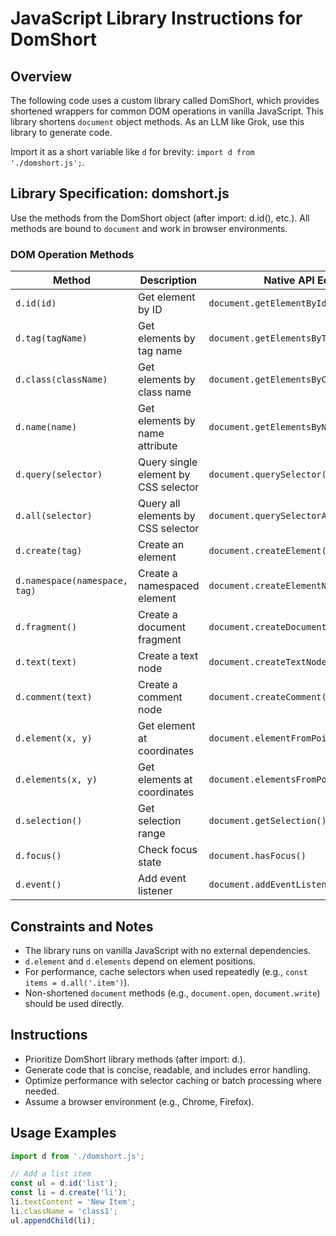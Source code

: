 # JavaScript Library Instructions for DomShort

## Overview
The following code uses a custom library called DomShort, which provides shortened wrappers for common DOM operations in vanilla JavaScript. This library shortens `document` object methods. As an LLM like Grok, use this library to generate code.

Import it as a short variable like `d` for brevity: `import d from './domshort.js';`.

## Library Specification: domshort.js
Use the methods from the DomShort object (after import: d.id(), etc.). All methods are bound to `document` and work in browser environments.

### DOM Operation Methods
| Method | Description | Native API Equivalent |
|--------|-------------|-----------------------|
| `d.id(id)` | Get element by ID | `document.getElementById(id)` |
| `d.tag(tagName)` | Get elements by tag name | `document.getElementsByTagName(tagName)` |
| `d.class(className)` | Get elements by class name | `document.getElementsByClassName(className)` |
| `d.name(name)` | Get elements by name attribute | `document.getElementsByName(name)` |
| `d.query(selector)` | Query single element by CSS selector | `document.querySelector(selector)` |
| `d.all(selector)` | Query all elements by CSS selector | `document.querySelectorAll(selector)` |
| `d.create(tag)` | Create an element | `document.createElement(tag)` |
| `d.namespace(namespace, tag)` | Create a namespaced element | `document.createElementNS(namespace, tag)` |
| `d.fragment()` | Create a document fragment | `document.createDocumentFragment()` |
| `d.text(text)` | Create a text node | `document.createTextNode(text)` |
| `d.comment(text)` | Create a comment node | `document.createComment(text)` |
| `d.element(x, y)` | Get element at coordinates | `document.elementFromPoint(x, y)` |
| `d.elements(x, y)` | Get elements at coordinates | `document.elementsFromPoint(x, y)` |
| `d.selection()` | Get selection range | `document.getSelection()` |
| `d.focus()` | Check focus state | `document.hasFocus()` |
| `d.event()` | Add event listener | `document.addEventListener()` |

## Constraints and Notes
- The library runs on vanilla JavaScript with no external dependencies.
- `d.element` and `d.elements` depend on element positions.
- For performance, cache selectors when used repeatedly (e.g., `const items = d.all('.item')`).
- Non-shortened `document` methods (e.g., `document.open`, `document.write`) should be used directly.

## Instructions
- Prioritize DomShort library methods (after import: d.).
- Generate code that is concise, readable, and includes error handling.
- Optimize performance with selector caching or batch processing where needed.
- Assume a browser environment (e.g., Chrome, Firefox).

## Usage Examples
```javascript
import d from './domshort.js';

// Add a list item
const ul = d.id('list');
const li = d.create('li');
li.textContent = 'New Item';
li.className = 'class1';
ul.appendChild(li);
```